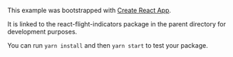 This example was bootstrapped with [Create React App](https://github.com/facebook/create-react-app).

It is linked to the react-flight-indicators package in the parent directory for development purposes.

You can run `yarn install` and then `yarn start` to test your package.
